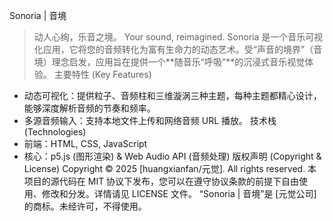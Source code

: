 Sonoria | 音境
> 动人心绚，乐音之境。
> Your sound, reimagined.
Sonoria 是一个音乐可视化应用，它将您的音频转化为富有生命力的动态艺术。受“声音的境界”（音境）理念启发，应用旨在提供一个**随音乐“呼吸”**的沉浸式音乐视觉体验。
主要特性 (Key Features)
 * 动态可视化：提供粒子、音频柱和三维漩涡三种主题，每种主题都精心设计，能够深度解析音频的节奏和频率。
 * 多源音频输入：支持本地文件上传和网络音频 URL 播放。
技术栈 (Technologies)
 * 前端：HTML, CSS, JavaScript
 * 核心：p5.js (图形渲染) & Web Audio API (音频处理)
版权声明 (Copyright & License)
Copyright © 2025 [huangxianfan/元觉]. All rights reserved.
本项目的源代码在 MIT 协议下发布，您可以在遵守协议条款的前提下自由使用、修改和分发。详情请见 LICENSE 文件。
“Sonoria | 音境”是 [元觉公司] 的商标。未经许可，不得使用。
